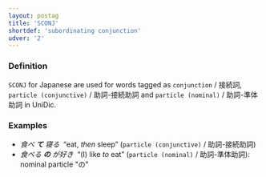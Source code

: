 ```yaml
---
layout: postag
title: 'SCONJ'
shortdef: 'subordinating conjunction'
udver: '2'
---
```


### Definition

`SCONJ` for Japanese are used for words tagged as `conjunction` / 接続詞, 
`particle (conjunctive)` / 助詞-接続助詞  and `particle (nominal)` / 助詞-準体助詞 in UniDic. 

### Examples

- _食べ <b>て</b> 寝る&nbsp;_ “eat, _then_ sleep” (`particle (conjunctive)` / 助詞-接続助詞)
- _食べる <b>の</b> が好き&nbsp;_ “(I) like _to_ eat” (`particle (nominal)` / 助詞-準体助詞): nominal particle "の"
<!-- Interlanguage links updated Čt lis 12 09:42:57 CET 2020 -->
